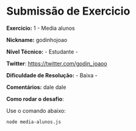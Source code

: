 # Submissão de Exercicio

**Exercicio:** 1 - Media alunos

**Nickname:** godinhojoao

**Nível Técnico:** - Estudante -

**Twitter**: https://twitter.com/godin_joaoo

**Dificuldade de Resolução:** - Baixa -

**Comentários:** dale dale

**Como rodar o desafio**: 

Use o comando abaixo: 
```bash
node media-alunos.js
```